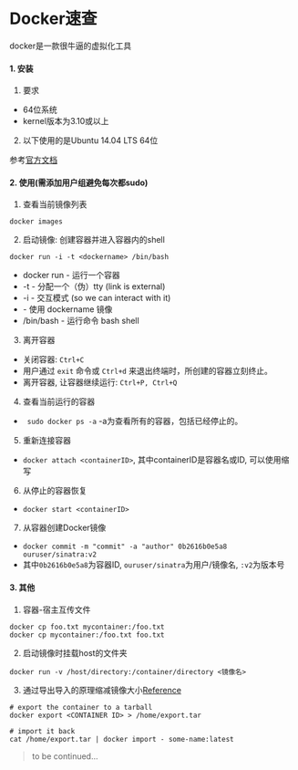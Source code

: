# Docker速查


docker是一款很牛逼的虚拟化工具

<!--more-->

#### 1. 安装

1. 要求
 - 64位系统
 - kernel版本为3.10或以上

2. 以下使用的是Ubuntu 14.04 LTS 64位

参考[官方文档](https://docs.docker.com/engine/installation/linux/ubuntulinux/)

#### 2. 使用(需添加用户组避免每次都sudo)

1. 查看当前镜像列表

 ```
 docker images
 ```

2. 启动镜像: 创建容器并进入容器内的shell

 ```
 docker run -i -t <dockername> /bin/bash
 ```
 - docker run - 运行一个容器
 - -t - 分配一个（伪）tty (link is external)
 - -i - 交互模式 (so we can interact with it)
 - <dockername> - 使用 dockername 镜像
 - /bin/bash - 运行命令 bash shell
  
<!--more-->

3. 离开容器
  - 关闭容器: `Ctrl+C`
  - 用户通过 `exit` 命令或 `Ctrl+d` 来退出终端时，所创建的容器立刻终止。
  - 离开容器, 让容器继续运行: ` Ctrl+P, Ctrl+Q `

4. 查看当前运行的容器
 - ` sudo docker ps -a` -a为查看所有的容器，包括已经停止的。

5. 重新连接容器
 - `docker attach <containerID>`, 其中containerID是容器名或ID, 可以使用缩写

6. 从停止的容器恢复
 - `docker start <containerID>`

7. 从容器创建Docker镜像
 - `docker commit -m "commit" -a "author" 0b2616b0e5a8 ouruser/sinatra:v2`
 - 其中`0b2616b0e5a8`为容器ID, `ouruser/sinatra`为用户/镜像名, `:v2`为版本号

#### 3. 其他
1. 容器-宿主互传文件

 ```
 docker cp foo.txt mycontainer:/foo.txt
 docker cp mycontainer:/foo.txt foo.txt
 ```

2. 启动镜像时挂载host的文件夹

 ```
 docker run -v /host/directory:/container/directory <镜像名>
 ```
 
3. 通过导出导入的原理缩减镜像大小[Reference](http://tuhrig.de/flatten-a-docker-container-or-image/)

 ```
 # export the container to a tarball
 docker export <CONTAINER ID> > /home/export.tar
 
 # import it back
 cat /home/export.tar | docker import - some-name:latest
 ```
 
> to be continued...
